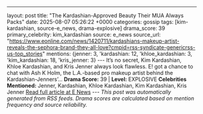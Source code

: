 ---
layout: post
title: "The Kardashian-Approved Beauty Their MUA Always Packs"
date: 2025-08-07 05:26:22 +0000
categories: gossip
tags: [kim-kardashian, source-e_news, drama-explosive]
drama_score: 39
primary_celebrity: kim_kardashian
source: e_news
source_url: "https://www.eonline.com/news/1420711/kardashians-makeup-artist-reveals-the-sephora-brand-they-all-love?cmpid=rss-syndicate-genericrss-us-top_stories"
mentions: {jenner: 3, 'kardashian: 12, 'khloe_kardashian: 3, 'kim_kardashian: 18, 'kris_jenner: 3} --- It’s no secret, Kim Kardashian, Khloe Kardashian, and Kris Jenner always look flawless. E! got a chance to chat with Ash K Holm, the L.A.-based pro makeup artist behind the Kardashian-Jenners’... **Drama Score:** 39 | **Level:** EXPLOSIVE **Celebrities Mentioned:** Jenner, Kardashian, Khloe Kardashian, Kim Kardashian, Kris Jenner [Read full article at E News](https://www.eonline.com/news/1420711/kardashians-makeup-artist-reveals-the-sephora-brand-they-all-love?cmpid=rss-syndicate-genericrss-us-top_stories) --- *This post was automatically generated from RSS feeds. Drama scores are calculated based on mention frequency and source reliability.*